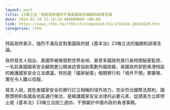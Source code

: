 ```yaml
---
layout: post
title: 23條立法｜特區政府強烈不滿美國政府偏頗和誤導言論
date: 2024-02-29 23:18:24.000000000 +08:00
link: https://news.rthk.hk/rthk/ch/component/k2/1742544-20240229.htm
categories: rthk
---
```


特區政府表示，強烈不滿及反對美國政府就《基本法》23條立法的偏頗和誤導言論。

政府發言人指出，美國早被揭發對世界各地、甚至多國政府進行長時間秘密監控，一名前美國國家安全顧問更公開承認曾協助策劃外國政變，美國政府卻對香港特區的維護國家安全立法建議，特別是「國家秘密」相關罪行和「境外干預」罪置喙，實在令人難以信服。

發言人說，就危害國家安全的罪行訂立相稱的域外效力，完全符合國際法原則、國際慣例和各國各地區通行做法，是維護國家安全法律的必要元素，促請美方立即停止就《基本法》23條立法説三道四，干預屬於中國內政的香港事務。
